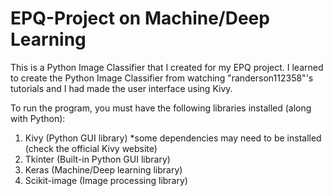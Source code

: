 # EPQ-Project on Machine/Deep Learning

This is a Python Image Classifier that I created for my EPQ project. I learned to create the Python Image Classifier from watching "randerson112358"'s tutorials and I had made the user interface using Kivy.

To run the program, you must have the following libraries installed (along with Python):
1) Kivy (Python GUI library) *some dependencies may need to be installed (check the official Kivy website)
2) Tkinter (Built-in Python GUI library)
3) Keras (Machine/Deep learning library)
4) Scikit-image (Image processing library)
